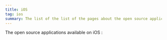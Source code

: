 ```yaml
---
title: iOS
tag: ios
summary: The list of the list of the pages about the open source applications available on iOS.
---
```


The open source applications available on iOS :